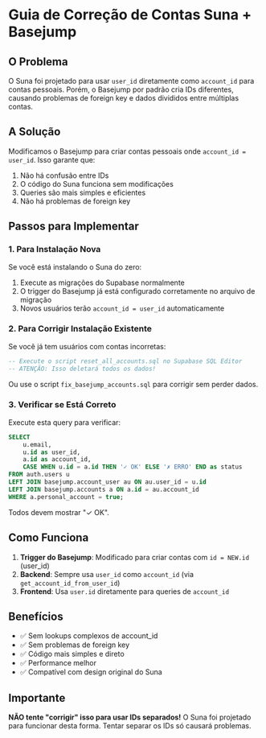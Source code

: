 # Guia de Correção de Contas Suna + Basejump

## O Problema

O Suna foi projetado para usar `user_id` diretamente como `account_id` para contas pessoais. Porém, o Basejump por padrão cria IDs diferentes, causando problemas de foreign key e dados divididos entre múltiplas contas.

## A Solução

Modificamos o Basejump para criar contas pessoais onde `account_id = user_id`. Isso garante que:

1. Não há confusão entre IDs
2. O código do Suna funciona sem modificações
3. Queries são mais simples e eficientes
4. Não há problemas de foreign key

## Passos para Implementar

### 1. Para Instalação Nova

Se você está instalando o Suna do zero:

1. Execute as migrações do Supabase normalmente
2. O trigger do Basejump já está configurado corretamente no arquivo de migração
3. Novos usuários terão `account_id = user_id` automaticamente

### 2. Para Corrigir Instalação Existente

Se você já tem usuários com contas incorretas:

```sql
-- Execute o script reset_all_accounts.sql no Supabase SQL Editor
-- ATENÇÃO: Isso deletará todos os dados!
```

Ou use o script `fix_basejump_accounts.sql` para corrigir sem perder dados.

### 3. Verificar se Está Correto

Execute esta query para verificar:

```sql
SELECT 
    u.email,
    u.id as user_id,
    a.id as account_id,
    CASE WHEN u.id = a.id THEN '✓ OK' ELSE '✗ ERRO' END as status
FROM auth.users u
LEFT JOIN basejump.account_user au ON au.user_id = u.id
LEFT JOIN basejump.accounts a ON a.id = au.account_id
WHERE a.personal_account = true;
```

Todos devem mostrar "✓ OK".

## Como Funciona

1. **Trigger do Basejump**: Modificado para criar contas com `id = NEW.id` (user_id)
2. **Backend**: Sempre usa `user_id` como `account_id` (via `get_account_id_from_user_id`)
3. **Frontend**: Usa `user.id` diretamente para queries de `account_id`

## Benefícios

- ✅ Sem lookups complexos de account_id
- ✅ Sem problemas de foreign key
- ✅ Código mais simples e direto
- ✅ Performance melhor
- ✅ Compatível com design original do Suna

## Importante

**NÃO tente "corrigir" isso para usar IDs separados!** O Suna foi projetado para funcionar desta forma. Tentar separar os IDs só causará problemas.